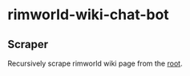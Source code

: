 # rimworld-wiki-chat-bot

## Scraper

Recursively scrape rimworld wiki page from the [root](https://rimworldwiki.com/wiki/Main_Page).